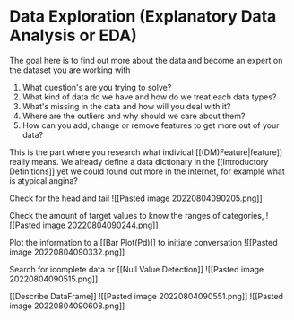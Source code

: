 # Data Exploration (Explanatory Data Analysis or EDA)
The goal here is to find out more about the data and become an expert on the dataset you are working with

1. What question's are you trying to solve?
2. What kind of data do we have and how do we treat each data types?
3. What's missing in the data and how will you deal with it?
4. Where are the outliers and why should we care about them?
5. How can you add, change or remove features to get more out of your data?

This is the part where you research what individal [[(DM)Feature|feature]] really means. We already define a data dictionary in the [[Introductory Definitions]] yet we could found out more in the internet, for example what is atypical angina? 

Check for the head and tail
![[Pasted image 20220804090205.png]]

Check the amount of target values to know the ranges of categories, ![[Pasted image 20220804090244.png]]

Plot the information to a [[Bar Plot(Pd)]] to initiate conversation
![[Pasted image 20220804090332.png]]

Search for icomplete data or [[Null Value Detection]]
![[Pasted image 20220804090515.png]]

 [[Describe DataFrame]]
![[Pasted image 20220804090551.png]]
![[Pasted image 20220804090608.png]]

